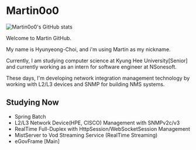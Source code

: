 # Martin0o0

![Martin0o0's GitHub stats](https://github-readme-stats.vercel.app/api?username=Martin0o0&show_icons=true&theme=highcontrast)

Welcome to Martin GitHub.

My name is Hyunyeong-Choi, and i'm using Martin as my nickname.

Currently, I am studying computer science at Kyung Hee University[Senior] and currently working as an intern for software engineer at NSonesoft. 

These days, I'm developing network integration management technology by working with L2/L3 devices and SNMP for building NMS systems.

## Studying Now
 - Spring Batch 
 - L2/L3 Network Device(HPE, CISCO) Management with SNMPv2c/v3
 - RealTime Full-Duplex with HttpSession/WebSocketSession Management
 - MistServer to Vod Streaming Service (RealTime Streaming)
 - eGovFrame [Main]
